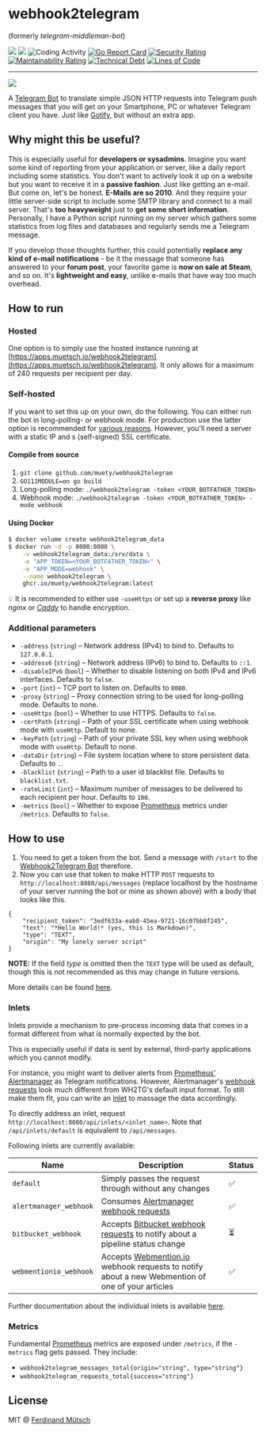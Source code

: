 # webhook2telegram
(formerly _telegram-middleman-bot_)

[![](http://img.shields.io/liberapay/receives/muety.svg?logo=liberapay)](https://liberapay.com/muety/)
![](https://badges.fw-web.space/github/license/muety/webhook2telegram)
![Coding Activity](https://badges.fw-web.space/endpoint?url=https://wakapi.dev/api/compat/shields/v1/n1try/interval:any/project:webhook2telegram&color=blue)
[![Go Report Card](https://goreportcard.com/badge/github.com/muety/webhook2telegram)](https://goreportcard.com/report/github.com/muety/webhook2telegram)
[![Security Rating](https://sonarcloud.io/api/project_badges/measure?project=muety_telegram-middleman-bot&metric=security_rating)](https://sonarcloud.io/dashboard?id=muety_telegram-middleman-bot)
[![Maintainability Rating](https://sonarcloud.io/api/project_badges/measure?project=muety_telegram-middleman-bot&metric=sqale_rating)](https://sonarcloud.io/dashboard?id=muety_telegram-middleman-bot)
[![Technical Debt](https://sonarcloud.io/api/project_badges/measure?project=muety_telegram-middleman-bot&metric=sqale_index)](https://sonarcloud.io/dashboard?id=muety_telegram-middleman-bot)
[![Lines of Code](https://sonarcloud.io/api/project_badges/measure?project=muety_telegram-middleman-bot&metric=ncloc)](https://sonarcloud.io/dashboard?id=muety_telegram-middleman-bot)

---

![](views/static/logo.png)

A [Telegram Bot](https://telegram.me/MiddleManBot) to translate simple JSON HTTP requests into Telegram push messages that you will get on your Smartphone, PC or whatever Telegram client you have. Just like [Gotify](https://gotify.net/), but without an extra app.

## Why might this be useful?
This is especially useful for __developers or sysadmins__. Imagine you want some kind of reporting from your application or server, like a daily report including some statistics. You don't want to actively look it up on a website but you want to receive it in a __passive fashion__. Just like getting an e-mail. But come on, let's be honest. __E-Mails are so 2010__. And they require your little server-side script to include some SMTP library and connect to a mail server. That's __too heavyweight__ just to __get some short information__. Personally, I have a Python script running on my server which gathers some statistics from log files and databases and regularly sends me a Telegram message.

If you develop those thoughts further, this could potentially __replace any kind of e-mail notifications__ - be it the message that someone has answered to your __forum post__, your favorite game is __now on sale at Steam__, and so on. It's __lightweight and easy__, unlike e-mails that have way too much overhead.

## How to run
### Hosted
One option is to simply use the hosted instance running at [https://apps.muetsch.io/webhook2telegram](https://apps.muetsch.io/webhook2telegram).  It only allows for a maximum of 240 requests per recipient per day. 

### Self-hosted
If you want to set this up on your own, do the following. You can either run the bot in long-polling- or webhook mode. For production use the latter option is recommended for [various reasons](https://core.telegram.org/bots/webhooks). However, you'll need a server with a static IP and s (self-signed) SSL certificate.

#### Compile from source
1. `git clone github.com/muety/webhook2telegram`
1. `GO111MODULE=on go build`
1. Long-polling mode: `./webhook2telegram -token <YOUR_BOTFATHER_TOKEN>`
1. Webhook mode: `./webhook2telegram -token <YOUR_BOTFATHER_TOKEN> -mode webhook`

#### Using Docker
```bash
$ docker volume create webhook2telegram_data
$ docker run -d -p 8080:8080 \
    -v webhook2telegram_data:/srv/data \
    -e "APP_TOKEN=<YOUR_BOTFATHER_TOKEN>" \
    -e "APP_MODE=webhook" \
    --name webhook2telegram \
    ghcr.io/muety/webhook2telegram:latest
```

💡 It is recommended to either use `-useHttps` or set up a __reverse proxy__ like _nginx_ or [_Caddy_](https://caddyserver.com) to handle encryption.

### Additional parameters
* `-address` (`string`) – Network address (IPv4) to bind to. Defaults to `127.0.0.1`.
* `-address6` (`string`) – Network address (IPv6) to bind to. Defaults to `::1`.
* `-disableIPv6` (`bool`) – Whether to disable listening on both IPv4 and IPv6 interfaces. Defaults to `false`.
* `-port` (`int`) – TCP port to listen on. Defaults to `8080`.
* `-proxy` (`string`) – Proxy connection string to be used for long-polling mode. Defaults to none.
* `-useHttps` (`bool`) – Whether to use HTTPS. Defaults to `false`.
* `-certPath` (`string`) – Path of your SSL certificate when using webhook mode with `useHttp`. Default to none.
* `-keyPath` (`string`) – Path of your private SSL key when using webhook mode with `useHttp`. Default to none.
* `-dataDir` (`string`) – File system location where to store persistent data. Defaults to `.`.
* `-blacklist` (`string`) – Path to a user id blacklist file. Defaults to `blacklist.txt`.
* `-rateLimit` (`int`) – Maximum number of messages to be delivered to each recipient per hour. Defaults to `100`.
* `-metrics` (`bool`) – Whether to expose [Prometheus](https://prometheus.io) metrics under `/metrics`. Defaults to `false`.

## How to use
1. You need to get a token from the bot. Send a message with `/start` to the [Webhook2Telegram Bot](https://telegram.me/MiddleManBot) therefore.
2. Now you can use that token to make HTTP `POST` requests to `http://localhost:8080/api/messages` (replace localhost by the hostname of your server running the bot or mine as shown above) with a body that looks like this.

```
{
	"recipient_token": "3edf633a-eab0-45ea-9721-16c07bb8f245",
	"text": "*Hello World!* (yes, this is Markdown)",
	"type": "TEXT",
	"origin": "My lonely server script"
}
```

**NOTE:** If the field *type* is omitted then the `TEXT` type will be used as default, though this is not recommended as this may change in future versions.

More details can be found [here](/inlets).

### Inlets
Inlets provide a mechanism to pre-process incoming data that comes in a format different from what is normally expected by the bot. 

This is especially useful if data is sent by external, third-party applications which you cannot modify.

For instance, you might want to deliver alerts from [Prometheus' Alertmanager](https://prometheus.io/docs/alerting/alertmanager/) as Telegram notifications. However, Alertmanager's [webhook requests](https://prometheus.io/docs/alerting/configuration/#webhook_config) look much different from WH2TG's default input format. To still make them fit, you can write an [Inlet](/inlets) to massage the data accordingly.

To directly address an inlet, request `http://localhost:8080/api/inlets/<inlet_name>`. Note that `/api/inlets/default` is equivalent to `/api/messages`.

Following inlets are currently available:

| Name         | Description                                                                                                 | Status |
|--------------|-------------------------------------------------------------------------------------------------------------|--------|
| `default`      | Simply passes the request through without any changes                                                       | ✅      |
| `alertmanager_webhook` | Consumes [Alertmanager webhook requests](https://prometheus.io/docs/alerting/configuration/#webhook_config) | ✅      |
| `bitbucket_webhook` | Accepts [Bitbucket webhook requests](https://confluence.atlassian.com/bitbucket/tutorial-create-and-trigger-a-webhook-747606432.html) to notify about a pipeline status change | ⏳      |
| `webmentionio_webhook` | Accepts [Webmention.io](https://webmention.io/) webhook requests to notify about a new Webmention of one of your articles | ✅      |

Further documentation about the individual inlets is available [here](/inlets).

### Metrics
Fundamental [Prometheus](https://prometheus) metrics are exposed under `/metrics`, if the `-metrics` flag gets passed. They include:
* `webhook2telegram_messages_total{origin="string", type="string"}` 
* `webhook2telegram_requests_total{success="string"}` 

## License
MIT @ [Ferdinand Mütsch](https://muetsch.io)
